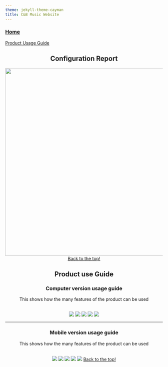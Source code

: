 ```yaml
---
theme: jekyll-theme-cayman
title: C&B Music Website
---
```

<h3><a href="https://JoshFerkins.github.io/EIT-ac-nz-ITPM5240-202051MB-c-b-torture-Website/">Home</a></h3>
<a id="top"/>
<a href="#pro_guide">Product Usage Guide</a>

<div align="center">
<h2>Configuration Report</h2>
<img src="images/config_report.png" width="700" height="600"/><br>  
<a id="dep_doc"/>
<a id="pro_guide"/>
<a href="#top">Back to the top!</a>

<h2>Product use Guide</h2>
<h3>Computer version usage guide</h3>
<p>This shows how the many features of the product can be used</p>
<br>
<img src="images/comp_full_chart.PNG"/>
<img src="images/comp_left_chart.PNG"/>
<img src="images/comp_right_chart.PNG"/>
<img src="images/comp_sett_chart.PNG"/>
<img src="images/comp_user_chart.PNG"/>
<hr>
<h3>Mobile version usage guide</h3>
<p>This shows how the many features of the product can be used</p>
<br>
<img src="images/mobile_full_chart.PNG"/>
<img src="images/mobile_left_chart.PNG"/>
<img src="images/mobile_right_chart.PNG"/>
<img src="images/mobile_sett_chart.PNG"/>
<img src="images/mobile_user_chart.PNG"/>
<a href="#top">Back to the top!</a>
</div>

<a id="user_guide"/>

<a id="maint"/>
